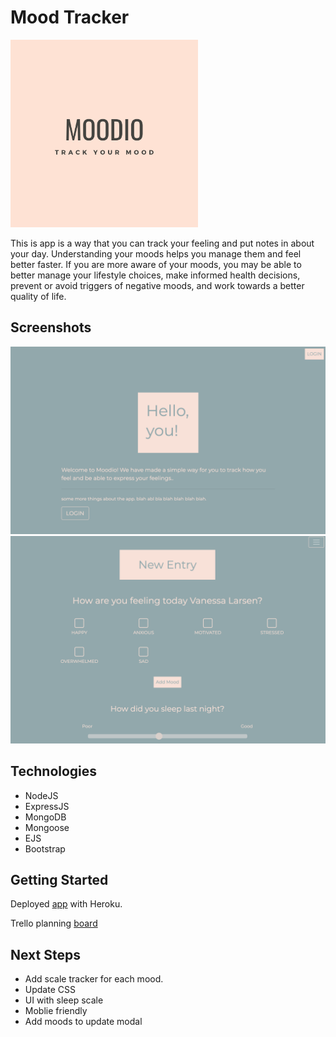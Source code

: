 # Mood Tracker

<img src="/images/logo.png" width=300 text-align=center/>


This is app is a way that you can track your feeling and put notes in about your day. Understanding your moods helps you manage them and feel better faster. If you are more aware of your moods, you may be able to better manage your lifestyle choices, make informed health decisions, prevent or avoid triggers of negative moods, and work towards a better quality of life.

## Screenshots

![image](/images/img1.png)
![image2](/images/img2.png)

## Technologies

- NodeJS
- ExpressJS
- MongoDB
- Mongoose
- EJS
- Bootstrap

## Getting Started

Deployed [app](https://mood-track.herokuapp.com/) with Heroku.

Trello planning [board](https://trello.com/b/jabDID3l/mood-app)


## Next Steps

- Add scale tracker for each mood.
- Update CSS
- UI with sleep scale
- Moblie friendly
- Add moods to update modal

